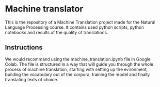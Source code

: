# Machine translator

This is the repository of a Machine Translation project made for the Natural Language Processing course. It contains used python scripts, python notebooks and results of the quality of translations.

## Instructions

We would recommand using the machine_translation.ipynb file in Google Colab. The file is structured in a way that will guide you through the whole process of machine translation, starting with setting up the evironment, building the vocabulary out of the corpora, training the model and finally translating texts of choice.



